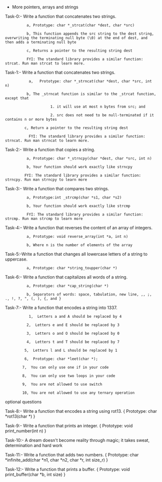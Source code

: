  - More pointers, arrays and strings



Task-0:- Write a function that concatenates two strings.

              a, Prototype: char *_strcat(char *dest, char *src)

              b, This function appends the src string to the dest string, overwriting the terminating null byte (\0) at the end of dest, and                         then adds a terminating null byte

              c, Returns a pointer to the resulting string dest

              FYI: The standard library provides a similar function: strcat. Run man strcat to learn more.

Task-1:- Write a function that concatenates two strings. 

               a,   Prototype: char *_strncat(char *dest, char *src, int n)

              b, The _strncat function is similar to the _strcat function, except that

                         1. it will use at most n bytes from src; and

                         2. src does not need to be null-terminated if it contains n or more bytes

             c, Return a pointer to the resulting string dest

               FYI: The standard library provides a similar function: strncat. Run man strncat to learn more. 

Task-2:- Write a function that copies a string.

              a, Prototype: char *_strncpy(char *dest, char *src, int n) 

              b, Your function should work exactly like strncpy

             FYI: The standard library provides a similar function: strncpy. Run man strncpy to learn more

Task-3:- Write a function that compares two strings. 

              a, Prototype:int _strcmp(char *s1, char *s2) 

              b, Your function should work exactly like strcmp

              FYI: The standard library provides a similar function: strcmp. Run man strcmp to learn more

Task-4:- Write a function that reverses the content of an array of integers. 

              a, Prototype: void reverse_array(int *a, int n) 

              b, Where n is the number of elements of the array

Task-5:-Write a function that changes all lowercase letters of a string to uppercase. 

              a, Prototype: char *string_toupper(char *) 

Task-6:- Write a function that capitalizes all words of a string. 

              a, Prototype: char *cap_string(char *) 

              b, Separators of words: space, tabulation, new line, ,, ;, ., !, ?, ", (, ), {, and }

                

Task-7:- Write a function that encodes a string into 1337.

               1,  Letters a and A should be replaced by 4

              2,  Letters e and E should be replaced by 3

              3,  Letters o and O should be replaced by 0

              4,  Letters t and T should be replaced by 7

             5,  Letters l and L should be replaced by 1

             6,  Prototype: char *leet(char *);

            7,  You can only use one if in your code

            8,  You can only use two loops in your code

            9,  You are not allowed to use switch

            10, You are not allowed to use any ternary operation

   optional questions

Task-8:- Write a function that encodes a string using rot13. { Prototype: char *rot13(char *) }

Task-9:- Write a function that prints an integer. { Prototype: void print_number(int n) }

Task-10:- A dream doesn't become reality through magic; it takes sweat, determination and hard work

Task-11:- Write a function that adds two numbers. { Prototype: char *infinite_add(char *n1, char *n2, char *r, int size_r) }

Task-12:- Write a function that prints a buffer. { Prototype: void print_buffer(char *b, int size) }
